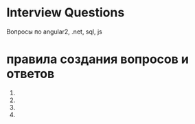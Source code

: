 # Interview Questions
Вопросы по angular2, .net, sql, js


# правила создания вопросов и ответов

1) 
2) 
3)
4)